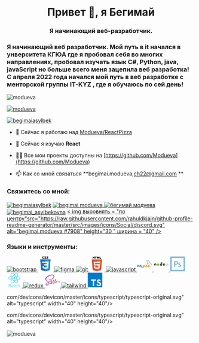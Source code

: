 <h1 align="center">Привет 👋, я Бегимай</h1>
<h3 align="center">Я начинающий веб-разработчик.</h3>
<h3 > Я начинающий веб разработчик. Мой путь в it начался в унверситета КГЮА где я пробовал себя во многих направлениях, пробовал изучать язык С#, Python, java, javaScript но больше всего меня зацепила веб разработка! С апреля 2022 года начался мой путь в веб разработке с менторской группы IT-KYZ , где я обучаюсь по сей день!</h3>

<p align="left"> <img src="https:/ /komarev.com/ghpvc/?username=modueva&label=Profile%20views&color=0e75b6&style=flat" alt="modueva" /> </p>

<p align="left"> <a href="https://github. com/ryo-ma/github-profile-trophy"><img src="https://github-profile-trophy.vercel.app/?username=modueva" alt="modueva" /></a> </ p>

<p align="left"> <a href="https://twitter.com/begimaiasylbek" target="blank"><img src="https://img.shields.io/twitter/follow/ бегимайасилбек?logo=twitter&style=for-the-badge" alt="begimaiasylbek" /></a> </p>

- 🔭 Сейчас я работаю над [Modueva/ReactPizza](https://github.com/Modueva/ReactPizza)

- 🌱 Сейчас я изучаю **React**

- 👨‍💻 Все мои проекты доступны на [https://github.com/Modueva](https://github.com/Modueva)

- 📫 Как со мной связаться **begimai.modueva,ch22@gmail.com **

<h3 align="left">Свяжитесь со мной:</h3>
<p align="left">
<a href="https://twitter.com/begimaiasylbek" target="blank"><img align ="center" src="https://raw.githubusercontent.com/rahuldkjain/github-profile-readme-generator/master/src/images/icons/Social/twitter.svg" alt="begimaiasylbek" height="30 " width="40" /></a>
<a href="https://linkedin.com/in/begimai modueva" target="blank"><img align="center" src="https:// сырой.githubusercontent.com/rahuldkjain/github-profile-readme-generator/master/src/images/icons/Social/linked-in-alt.svg" alt="begimai modueva" height="30" width="40" /></ а>
<a href="https://fb.com/бегимай модуева" target="blank"><img align="center" src="https://raw.githubusercontent.com/rahuldkjain/github-profile-readme- генератор/мастер/src/images/icons/Social/facebook.svg" alt="бегимай модуева" height="30" width="40" /></a> <a href="
https://instagram.com /begimai_asylbekovna" target="blank"><img align="center" src="https://raw.githubusercontent.com/rahuldkjain/github-profile-readme-generator/master/src/images/icons/Social/instagram .svg" alt="begimai_asylbekovna" height="30" width="40" /></a>
<a href="https://discord.gg/begimai.modueva #7908" target="blank">< img выровнять = "по центру"src="https://raw.githubusercontent.com/rahuldkjain/github-profile-readme-generator/master/src/images/icons/Social/discord.svg" alt="begimai.modueva #7908" height="30 " ширина = "40" /></a>
</p>

<h3 align="left">Языки и инструменты:</h3>
<p align="left"> <a href="https://getbootstrap.com" target="_blank" rel="noreferrer"> <img src="https://raw.githubusercontent.com/devicons/devicon /master/icons/bootstrap/bootstrap-plain-wordmark.svg" alt="bootstrap" width="40" height="40"/> </a> <a href="https://www.w3schools.com /css/" target="_blank" rel="noreferrer"> <img src="https://raw.githubusercontent.com/devicons/devicon/master/icons/css3/css3-original-wordmark.svg" alt= "css3" width="40" height="40"/> </a> <a href="https://www.figma.com/" target="_blank" rel="noreferrer"> <img src="https://www.vectorlogo.zone/logos/figma/figma-icon.svg" alt="figma" width="40" height="40"/> </a> <a href=" https://git-scm.com/" target="_blank" rel="noreferrer"> <img src="https://www.vectorlogo.zone/logos/git-scm/git-scm-icon.svg " alt="git" width="40" height="40"/> </a> <a href="https://www.w3.org/html/" target="_blank" rel="noreferrer" > <img src="https://raw.githubusercontent.com/devicons/devicon/master/icons/html5/html5-original-wordmark.svg" alt="html5" width="40" height="40"/ > </a> <a href="https://developer.mozilla.org/en-US/docs/Web/JavaScript" target="_blank" rel="noreferrer"> <img src="https://raw.githubusercontent.com/devicons/devicon/master/icons/javascript/ javascript-original.svg" alt="javascript" width="40" height="40"/> </a> <a href="https://www.mysql.com/" target="_blank" rel= "noreferrer"> <img src="https://raw.githubusercontent.com/devicons/devicon/master/icons/mysql/mysql-original-wordmark.svg" alt="mysql" width="40" height=" 40"/> </a> <a href="https://nodejs.org" target="_blank" rel="noreferrer"> <img src="https://raw.githubusercontent.com/devicons/devicon/master/icons/nodejs/nodejs-original-wordmark.svg" alt="nodejs" width="40" height="40"/> </a> <a href="https:// www.photoshop.com/en" target="_blank" rel="noreferrer"> <img src="https://raw.githubusercontent.com/devicons/devicon/master/icons/photoshop/photoshop-line.svg" alt="photoshop" width="40" height="40"/> </a> <a href="https://reactjs.org/" target="_blank" rel="noreferrer"> <img src= "https://raw.githubusercontent.com/devicons/devicon/master/icons/react/react-original-wordmark.svg" alt="react" width="40" height="40"/> </a><a href="https://redux.js.org" target="_blank" rel="noreferrer"> <img src="https://raw.githubusercontent.com/devicons/devicon/master/icons/redux /redux-original.svg" alt="redux" width="40" height="40"/> </a> <a href="https://sass-lang.com" target="_blank" rel= "noreferrer"> <img src="https://raw.githubusercontent.com/devicons/devicon/master/icons/sass/sass-original.svg" alt="sass" width="40" height="40" /> </a> <a href="https://tailwindcss.com/" target="_blank" rel="noreferrer"> <img src="https://www.vectorlogo.zone/logos/tailwindcss/tailwindcss-icon.svg" alt="tailwind" width="40" height="40"/> </a> <a href="https://www.typescriptlang.org/" цель ="_blank" rel="noreferrer"> <img src="https://raw.githubusercontent.com/devicons/devicon/master/icons/typescript/typescript-original.svg" alt="typescript" width="40 " высота = "40"/> </a> </p>com/devicons/devicon/master/icons/typescript/typescript-original.svg" alt="typescript" width="40" height="40"/> </a> </p>com/devicons/devicon/master/icons/typescript/typescript-original.svg" alt="typescript" width="40" height="40"/> </a> </p>

<p><img align="center" src="https://github-readme-stats.vercel.app/api/top-langs?username=modueva&show_icons=true&locale=en&layout=compact" alt="modueva" /> </p>

